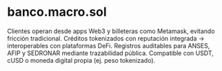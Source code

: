 # banco.macro.sol
Clientes operan desde apps Web3 y billeteras como Metamask, evitando fricción tradicional.  Créditos tokenizados con reputación integrada → interoperables con plataformas DeFi.  Registros auditables para ANSES, AFIP y SEDRONAR mediante trazabilidad pública.  Compatible con USDT, cUSD o moneda digital propia (ej. peso tokenizado).
